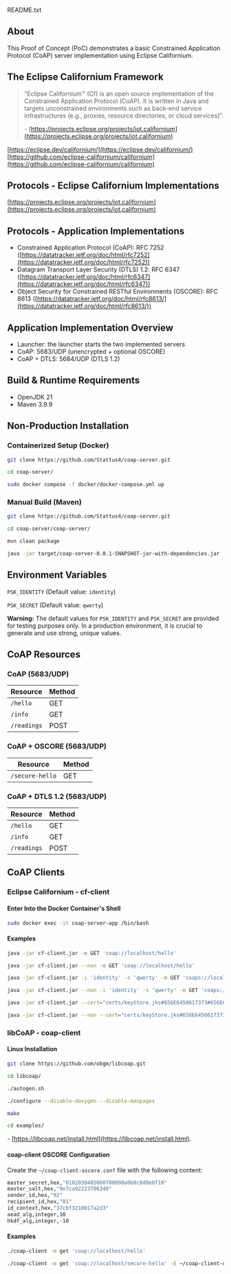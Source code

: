 README.txt
## About

This Proof of Concept (PoC) demonstrates a basic Constrained Application Protocol (CoAP) server implementation using Eclipse Californium.

## The Eclipse Californium Framework

> “Eclipse Californium™ (Cf) is an open source implementation of the Constrained Application Protocol (CoAP). It is written in Java and targets unconstrained environments such as back-end service infrastructures (e.g., proxies, resource directories, or cloud services)”.
>
> \- [https://projects.eclipse.org/projects/iot.californium](https://projects.eclipse.org/projects/iot.californium)

[https://eclipse.dev/californium/](https://eclipse.dev/californium/)  
[https://github.com/eclipse-californium/californium](https://github.com/eclipse-californium/californium)

## Protocols - Eclipse Californium Implementations

[https://projects.eclipse.org/projects/iot.californium](https://projects.eclipse.org/projects/iot.californium)

## Protocols - Application Implementations

* Constrained Application Protocol (CoAP): RFC 7252 ([https://datatracker.ietf.org/doc/html/rfc7252](https://datatracker.ietf.org/doc/html/rfc7252))
* Datagram Transport Layer Security (DTLS) 1.2: RFC 6347 ([https://datatracker.ietf.org/doc/html/rfc6347](https://datatracker.ietf.org/doc/html/rfc6347))
* Object Security for Constrained RESTful Environments (OSCORE): RFC 8613 ([https://datatracker.ietf.org/doc/html/rfc8613/](https://datatracker.ietf.org/doc/html/rfc8613/))

## Application Implementation Overview

* Launcher: the launcher starts the two implemented servers
* CoAP: 5683/UDP (unencrypted + optional OSCORE)
* CoAP + DTLS: 5684/UDP (DTLS 1.2)

## Build & Runtime Requirements

* OpenJDK 21
* Maven 3.9.9

## Non-Production Installation

### Containerized Setup (Docker)

```bash
git clone https://github.com/Stattus4/coap-server.git
```
```bash
cd coap-server/
```
```bash
sudo docker compose -f docker/docker-compose.yml up
```

### Manual Build (Maven)

```bash
git clone https://github.com/Stattus4/coap-server.git
```
```bash
cd coap-server/coap-server/
```
```bash
mvn clean package
```
```bash
java -jar target/coap-server-0.0.1-SNAPSHOT-jar-with-dependencies.jar
```

## Environment Variables

`PSK_IDENTITY` (Default value: `identity`)

`PSK_SECRET` (Default value: `qwerty`)

**Warning:** The default values for `PSK_IDENTITY` and `PSK_SECRET` are provided for testing purposes only. In a production environment, it is crucial to generate and use strong, unique values.

## CoAP Resources

### CoAP (5683/UDP)

| Resource | Method |
| --- | --- |
| `/hello` | GET |
| `/info` | GET |
| `/readings` | POST |

### CoAP + OSCORE (5683/UDP)

| Resource | Method |
| --- | --- |
| `/secure-hello` | GET |

### CoAP + DTLS 1.2 (5683/UDP)

| Resource | Method |
| --- | --- |
| `/hello` | GET |
| `/info` | GET |
| `/readings` | POST |

## CoAP Clients

### Eclipse Californium - cf-client

#### Enter Into the Docker Container's Shell

```bash
sudo docker exec -it coap-server-app /bin/bash
```

#### Examples

```bash
java -jar cf-client.jar -m GET 'coap://localhost/hello'
```
```bash
java -jar cf-client.jar --non -m GET 'coap://localhost/hello'
```
```bash
java -jar cf-client.jar -i 'identity' -s 'qwerty' -m GET 'coaps://localhost/hello'
```
```bash
java -jar cf-client.jar --non -i 'identity' -s 'qwerty' -m GET 'coaps://localhost/hello'
```
```bash
java -jar cf-client.jar --cert="certs/keyStore.jks#656E6450617373#656E6450617373#server" -m GET 'coaps://localhost/hello'
```
```bash
java -jar cf-client.jar --non --cert="certs/keyStore.jks#656E6450617373#656E6450617373#server" -m GET 'coaps://localhost/hello'
```

### libCoAP - coap-client

#### Linux Installation

```bash
git clone https://github.com/obgm/libcoap.git
```
```bash
cd libcoap/
```
```bash
./autogen.sh
```
```bash
./configure --disable-doxygen --disable-manpages
```
```bash
make
```
```bash
cd examples/
```

\- [https://libcoap.net/install.html](https://libcoap.net/install.html).

#### coap-client OSCORE Configuration

Create the `~/coap-client-oscore.conf` file with the following content:

```bash
master_secret,hex,"0102030405060708090a0b0c0d0e0f10"
master_salt,hex,"9e7ca92223786340"
sender_id,hex,"02"
recipient_id,hex,"01"
id_context,hex,"37cbf3210017a2d3"
aead_alg,integer,10
hkdf_alg,integer,-10
```

#### Examples

```bash
./coap-client -m get 'coap://localhost/hello'
```
```bash
./coap-client -m get 'coap://localhost/secure-hello' -E ~/coap-client-oscore.conf,/tmp/seq_file
```